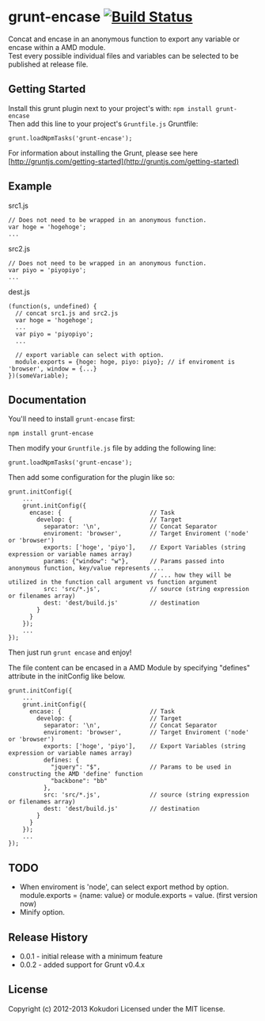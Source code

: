 # grunt-encase [![Build Status](https://travis-ci.org/kokudori/grunt-encase.png?branch=master)](https://travis-ci.org/kokudori/grunt-encase)  
Concat and encase in an anonymous function to export any variable or encase within a AMD module.  
Test every possible individual files and variables can be selected to be published at release file.  

## Getting Started
Install this grunt plugin next to your project's with: `npm install grunt-encase`  
Then add this line to your project's `Gruntfile.js` Gruntfile:  

    grunt.loadNpmTasks('grunt-encase');

For information about installing the Grunt, please see here  
[http://gruntjs.com/getting-started](http://gruntjs.com/getting-started)

## Example

src1.js

    // Does not need to be wrapped in an anonymous function.
    var hoge = 'hogehoge';
    ...

src2.js

    // Does not need to be wrapped in an anonymous function.
    var piyo = 'piyopiyo';
    ...

dest.js

    (function(s, undefined) {
      // concat src1.js and src2.js
      var hoge = 'hogehoge';
      ...
      var piyo = 'piyopiyo';
      ...
      
      // export variable can select with option.
      module.exports = {hoge: hoge, piyo: piyo}; // if enviroment is 'browser', window = {...}
    })(someVariable);


## Documentation
You'll need to install `grunt-encase` first:

    npm install grunt-encase

Then modify your `Gruntfile.js` file by adding the following line:

    grunt.loadNpmTasks('grunt-encase');

Then add some configuration for the plugin like so:

    grunt.initConfig({
        ...
        grunt.initConfig({
          encase: {                         // Task
            develop: {                      // Target
              separator: '\n',              // Concat Separator
              enviroment: 'browser',        // Target Enviroment ('node' or 'browser')
              exports: ['hoge', 'piyo'],    // Export Variables (string expression or variable names array)
              params: {"window": "w"},      // Params passed into anonymous function, key/value represents ... 
                                            // ... how they will be utilized in the function call argument vs function argument		   
              src: 'src/*.js',              // source (string expression or filenames array)
              dest: 'dest/build.js'         // destination
            }
          }
        });
        ...
    });

Then just run `grunt encase` and enjoy!


The file content can be encased in a AMD Module by specifying "defines" attribute
in the initConfig like below.

    grunt.initConfig({
        ...
        grunt.initConfig({
          encase: {                         // Task
            develop: {                      // Target
              separator: '\n',              // Concat Separator
              enviroment: 'browser',        // Target Enviroment ('node' or 'browser')
              exports: ['hoge', 'piyo'],    // Export Variables (string expression or variable names array)
              defines: {
                "jquery": "$",              // Params to be used in constructing the AMD 'define' function
                "backbone": "bb"
              },
              src: 'src/*.js',              // source (string expression or filenames array)
              dest: 'dest/build.js'         // destination
            }
          }
        });
        ...
    });
 

## TODO
+ When enviroment is 'node', can select export method by option.  
    module.exports = {name: value} or module.exports = value. (first version now)
+ Minify option.

## Release History
+ 0.0.1 - initial release with a minimum feature
+ 0.0.2 - added support for Grunt v0.4.x

## License
Copyright (c) 2012-2013 Kokudori
Licensed under the MIT license.

